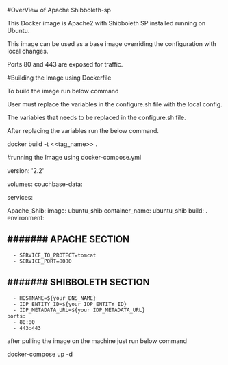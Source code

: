 #OverView of Apache Shibboleth-sp

This Docker image is Apache2 with Shibboleth SP installed running on Ubuntu.

This image can be used as a base image overriding the configuration with local changes.

Ports 80 and 443 are exposed for traffic.


#Building the Image using Dockerfile

To build the image run below command

User must replace the variables in the configure.sh file with the local config.

The variables that needs to be replaced in the configure.sh file.

After replacing the variables run the below command.

docker build -t <<tag_name>> .

#running the Image using docker-compose.yml

version: '2.2'

volumes:
  couchbase-data:

services:

  Apache_Shib:
    image: ubuntu_shib
    container_name: ubuntu_shib
    build: .
    environment:
##      ####### APACHE SECTION #######
      - SERVICE_TO_PROTECT=tomcat
      - SERVICE_PORT=8080
##      ####### SHIBBOLETH SECTION #######
      - HOSTNAME=${your DNS_NAME}
      - IDP_ENTITY_ID=${your IDP_ENTITY_ID}
      - IDP_METADATA_URL=${your IDP_METADATA_URL}
    ports:
      - 80:80
      - 443:443
      
  after pulling the image on the machine just run below command
  
  docker-compose up -d

